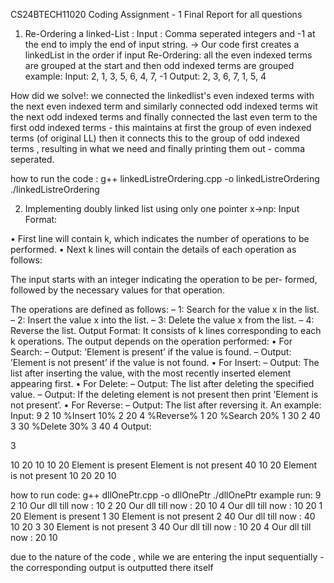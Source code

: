 CS24BTECH11020
Coding Assignment - 1
Final Report for all questions 
1. Re-Ordering a linked-List : 
Input : Comma seperated integers and -1 at the end to imply the end of input string.
-> Our code first creates a linkedList in the order if input 
Re-Ordering: all the even indexed terms are grouped at the start and then odd indexed terms are grouped 
example: 
Input:
2, 1, 3, 5, 6, 4, 7, -1
Output:
2, 3, 6, 7, 1, 5, 4

How did we solve!: 
we connected the linkedlist's even indexed terms with the next even indexed term and similarly connected odd indexed terms wit the next odd indexed terms and finally connected the last even term to the first odd indexed terms - this maintains at first the group of even indexed terms (of original LL) then it connects this to the group of odd indexed terms , resulting in what we need and finally printing them out - comma seperated.

how to run the code : g++ linkedListreOrdering.cpp -o linkedListreOrdering
                      ./linkedListreOrdering

2. Implementing doubly linked list using only one pointer x->np:
Input Format:

• First line will contain k, which indicates the number of operations to
be performed.
• Next k lines will contain the details of each operation as follows:

The input starts with an integer indicating the operation to be per-
formed, followed by the necessary values for that operation.

The operations are defined as follows:
– 1: Search for the value x in the list.
– 2: Insert the value x into the list.
– 3: Delete the value x from the list.
– 4: Reverse the list.
Output Format:
It consists of k lines corresponding to each k operations.
The output depends on the operation performed:
• For Search:
– Output: ’Element is present’ if the value is found.
– Output: ’Element is not present’ if the value is not found.
• For Insert:
– Output: The list after inserting the value, with the most recently
inserted element appearing first.
• For Delete:
– Output: The list after deleting the specified value.
– Output: If the deleting element is not present then print ’Element
is not present’.
• For Reverse:
– Output: The list after reversing it.
An example:
Input:
9
2 10 %Insert 10%
2 20
4 %Reverse%
1 20 %Search 20%
1 30
2 40
3 30 %Delete 30%
3 40
4
Output:

3

10
20 10
10 20
Element is present
Element is not present
40 10 20
Element is not present
10 20
20 10

how to run code: g++ dllOnePtr.cpp -o dllOnePtr
                 ./dllOnePtr
example run: 
9
2
10
Our dll till now : 
10 
2
20
Our dll till now : 
20 10 
4
Our dll till now : 
10 20 
1
20
Element is present
1
30
Element is not present
2
40
Our dll till now : 
40 10 20 
3
30
Element is not present
3
40
Our dll till now : 
10 20 
4
Our dll till now : 
20 10 

due to the nature of the code , while we are entering the input sequentially - the corresponding output is outputted there itself 
